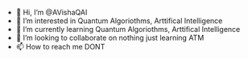 - 👋 Hi, I’m @AVishaQAI
- 👀 I’m interested in Quantum Algoriothms, Arttifical Intelligence
- 🌱 I’m currently learning Quantum Algoriothms, Arttifical Intelligence
- 💞️ I’m looking to collaborate on nothing just learning ATM
- 📫 How to reach me DONT

<!---
AVishaQAI/AVishaQAI is a ✨ special ✨ repository because its `README.md` (this file) appears on your GitHub profile.
You can click the Preview link to take a look at your changes.
--->
